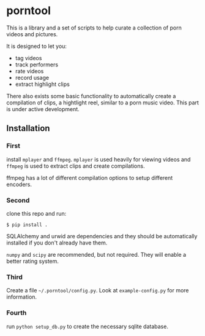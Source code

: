 porntool
========

This is a library and a set of scripts to help curate a collection of
porn videos and pictures.

It is designed to let you:
 * tag videos
 * track performers
 * rate videos
 * record usage
 * extract highlight clips

There also exists some basic functionality to automatically create a
compilation of clips, a hightlight reel, similar to a porn music
video.  This part is under active development.

Installation
---------------------

### First

install `mplayer` and `ffmpeg`. `mplayer` is used heavily for viewing videos and `ffmpeg` is 
used to extract clips and create compilations.

ffmpeg has a lot of different compilation options to setup different encoders.  

### Second

clone this repo and run:

`$ pip install .`

SQLAlchemy and urwid are dependencies and they should be automatically
installed if you don't already have them.

`numpy` and `scipy` are recommended, but not required.  They will
enable a better rating system.

### Third

Create a file `~/.porntool/config.py`. Look at `example-config.py`
for more information.

### Fourth

run `python setup_db.py` to create the necessary sqlite database.